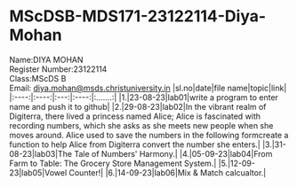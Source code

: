 # MScDSB-MDS171-23122114-Diya-Mohan

Name:DIYA MOHAN   
Register Number:23122114   
Class:MScDS B   
Email: diya.mohan@msds.christuniversity.in
|sl.no|date|file name|topic|link|
|:----:|:----:|:---:|:----:|:.......:|
|1.|23-08-23|lab01|write a program to enter name and push it to github|
|2.|29-08-23|lab02|In the vibrant realm of Digiterra, there lived a princess named Alice; Alice is fascinated with recording numbers, which she asks as she meets new people when she moves around. Alice used to save the numbers in the following formcreate a function to help Alice from Digiterra convert the number she enters.|
|3.|31-08-23|lab03|The Tale of Numbers' Harmony.|
|4.|05-09-23|lab04|From Farm to Table: The Grocery Store Management System.|
|5.|12-09-23|lab05|Vowel Counter!|
|6.|14-09-23|lab06|Mix & Match calcualtor.|